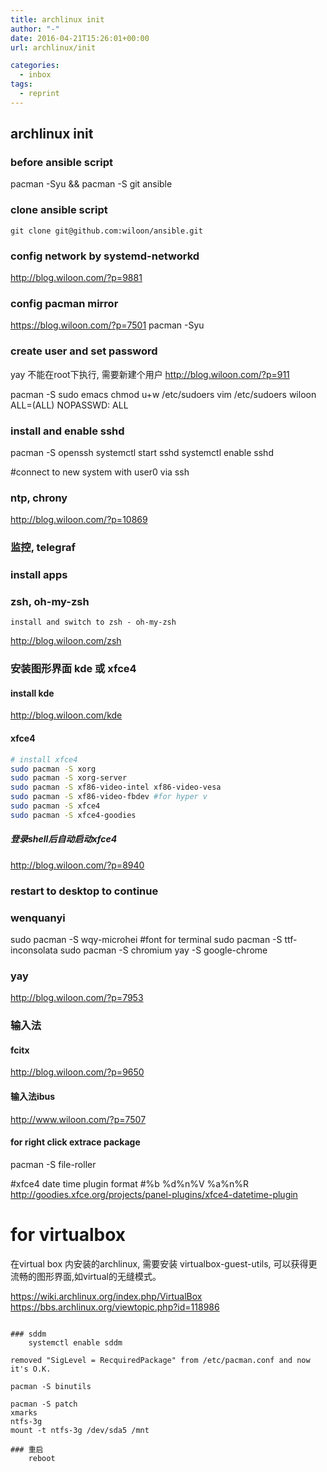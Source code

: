 ```yaml
---
title: archlinux init
author: "-"
date: 2016-04-21T15:26:01+00:00
url: archlinux/init

categories:
  - inbox
tags:
  - reprint
---
```

## archlinux init

### before ansible script
   pacman -Syu && pacman -S git ansible
### clone ansible script
    git clone git@github.com:wiloon/ansible.git
### config network by systemd-networkd
<http://blog.wiloon.com/?p=9881>

### config pacman mirror
<https://blog.wiloon.com/?p=7501>
pacman -Syu

### create user and set password
yay 不能在root下执行, 需要新建个用户
<http://blog.wiloon.com/?p=911>

pacman -S sudo emacs
chmod u+w /etc/sudoers
vim /etc/sudoers
    wiloon ALL=(ALL) NOPASSWD: ALL

### install and enable sshd
pacman -S openssh
systemctl start sshd
systemctl enable sshd

#connect to new system with user0 via ssh

### ntp, chrony
<http://blog.wiloon.com/?p=10869>

### 监控, telegraf
### install apps

### zsh, oh-my-zsh
    install and switch to zsh - oh-my-zsh
  
<http://blog.wiloon.com/zsh>

### 安装图形界面 kde 或 xfce4
#### install kde
<http://blog.wiloon.com/kde>

#### xfce4
```bash
# install xfce4
sudo pacman -S xorg
sudo pacman -S xorg-server
sudo pacman -S xf86-video-intel xf86-video-vesa
sudo pacman -S xf86-video-fbdev #for hyper v
sudo pacman -S xfce4
sudo pacman -S xfce4-goodies
```
##### 登录shell后自动启动xfce4
<http://blog.wiloon.com/?p=8940>

### restart to desktop to continue

### wenquanyi
sudo pacman -S wqy-microhei
#font for terminal
sudo pacman -S ttf-inconsolata
sudo pacman -S chromium
yay -S google-chrome

### yay
<http://blog.wiloon.com/?p=7953>

### 输入法
#### fcitx
<http://blog.wiloon.com/?p=9650>

#### 输入法ibus
<http://www.wiloon.com/?p=7507>

#### for right click extrace package
pacman -S file-roller
  
#xfce4 date time plugin format #%b %d%n%V %a%n%R
http://goodies.xfce.org/projects/panel-plugins/xfce4-datetime-plugin

# for virtualbox
在virtual box 内安装的archlinux, 需要安装 virtualbox-guest-utils, 可以获得更流畅的图形界面,如virtual的无缝模式。
  
<https://wiki.archlinux.org/index.php/VirtualBox>
https://bbs.archlinux.org/viewtopic.php?id=118986
```

### sddm
    systemctl enable sddm

removed "SigLevel = RecquiredPackage" from /etc/pacman.conf and now it's O.K.

pacman -S binutils
  
pacman -S patch
xmarks
ntfs-3g
mount -t ntfs-3g /dev/sda5 /mnt

### 重启
    reboot